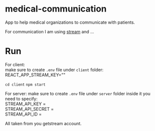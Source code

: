 # medical-communication
App to help medical organizations to communicate with patients.

For communication I am using [stream](https://getstream.io/) and ...

# Run

For client:  
make sure to create `.env` file under `client` folder:  
REACT_APP_STREAM_KEY=""  
  
`cd client`
`npm start`

For server:
make sure to create `.env` file under `server` folder inside it you need to specify:  
STREAM_API_KEY =  
STREAM_API_SECRET =  
STREAM_API_ID =  

All taken from you getstream account.  
